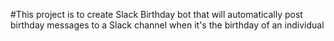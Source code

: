 #This project is to create Slack Birthday bot that will automatically post birthday messages to a Slack channel when it's the birthday of an individual